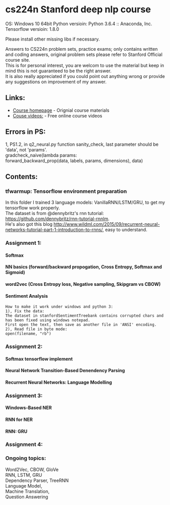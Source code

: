 # cs224n Stanford deep nlp course  

OS: Windows 10 64bit
Python versioin: Python 3.6.4 :: Anaconda, Inc.  
Tensorflow versioin: 1.8.0  

Please install other missing libs if necessary.  

Answers to CS224n problem sets, practice exams; only contains written and coding answers, original problem sets please refer to Stanford Official course site.  
This is for personal interest, you are welcom to use the material but keep in mind this is not guaranteed to be the right answer.  
It is also really appreciated if you could point out anything wrong or provide any suggestions on improvement of my answer.  


## Links:
* [Course homepage](http://web.stanford.edu/class/cs224n/) - Orignial course materials    
* [Couse videos:](https://www.youtube.com/playlist?list=PL3FW7Lu3i5Jsnh1rnUwq_TcylNr7EkRe6) - Free online course videos    


## Errors in PS:  
1, PS1.2, in q2_neural.py function sanity_check, last parameter should be 'data', not 'params'.   
gradcheck_naive(lambda params:    
    forward_backward_prop(data, labels, params, dimensions), data)  


## Contents:  
### tfwarmup: Tensorflow environment preparation    
In this folder I trained 3 language models: VanillaRNN/LSTM/GRU, to get my tensorflow work properly.  
The dataset is from @dennybritz's rnn tutorial: https://github.com/dennybritz/rnn-tutorial-rnnlm.   
He's also got this blog http://www.wildml.com/2015/09/recurrent-neural-networks-tutorial-part-1-introduction-to-rnns/, easy to understand.  

### Assignment 1:  
#### Softmax    
#### NN basics (forward/backward propogation, Cross Entropy, Softmax and Sigmoid)    
#### word2vec (Cross Entropy loss, Negative sampling, Skipgram vs CBOW)    
#### Sentiment Analysis    
    How to make it work under windows and python 3:    
    1), Fix the data:    
    The dataset in stanfordSentimentTreebank contains corrupted chars and has been fixed using windows notepad.    
    First open the text, then save as another file in 'ANSI' encoding.    
    2), Read file in byte mode:    
    open(filename, "rb")    


### Assignment 2:    
#### Softmax tensorflow implement    
#### Neural Network Transition-Based Denendency Parsing    
#### Recurrent Neural Networks: Language Modelling    

### Assignment 3:    
#### Windows-Based NER    
#### RNN for NER    
#### RNN: GRU    

### Assignment 4:    

### Ongoing topics:  
Word2Vec, CBOW, GloVe  
RNN, LSTM, GRU  
Dependency Parser, TreeRNN  
Language Model,   
Machine Translation,  
Question Answering  